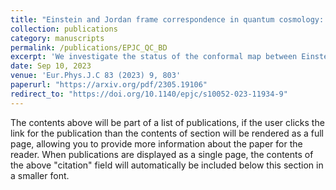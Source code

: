 ```yaml
---
title: "Einstein and Jordan frame correspondence in quantum cosmology: expansion-collapse duality"
collection: publications
category: manuscripts
permalink: /publications/EPJC_QC_BD
excerpt: 'We investigate the status of the conformal map between Einstein and Jordan frames of a scalar-tensor theory at the quantum level with the focus on the apparent paradox: the classical conformal map allows an always expanding Einstein frame to map to a Jordan frame that is always contracting, and at some point, the formalism maps a classical system (fluctuations are ignorable) to a quantum system (fluctuations are not ignorable). We find that the conformal map holds at the quantum level, and despite having drastically different cosmological evolution, the rise in quantum characteristics in a collapsing frame implies the same in its expanding counterpart. '
date: Sep 10, 2023
venue: 'Eur.Phys.J.C 83 (2023) 9, 803'
paperurl: "https://arxiv.org/pdf/2305.19106"
redirect_to: "https://doi.org/10.1140/epjc/s10052-023-11934-9"
---
```


The contents above will be part of a list of publications, if the user clicks the link for the publication than the contents of section will be rendered as a full page, allowing you to provide more information about the paper for the reader. When publications are displayed as a single page, the contents of the above "citation" field will automatically be included below this section in a smaller font.
